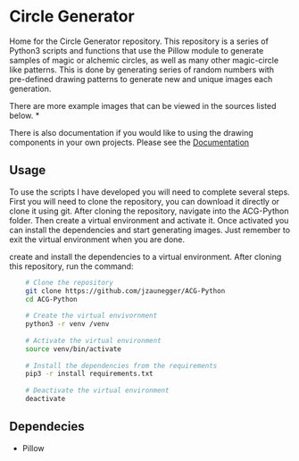# Circle Generator
Home for the Circle Generator repository. This repository is a series of Python3 scripts and functions that use the Pillow module to generate samples of magic or alchemic circles, as well as many other magic-circle like patterns. This is done by generating series of random numbers with pre-defined drawing patterns to generate new and unique images each generation.

There are more example images that can be viewed in the sources listed below.
    * 
    
There is also documentation if you would like to using the drawing components in your own projects. Please see the [Documentation](https://github.com/jzaunegger/ACG-Python/tree/master/docs)

## Usage
To use the scripts I have developed you will need to complete several steps. First you will need to clone the repository, you can download it directly or clone it using git. After cloning the repository, navigate into the ACG-Python folder. Then create a virtual environment and activate it. Once activated you can install the dependencies and start generating images. Just remember to exit the virtual environment when you are done.


create and install the dependencies to a virtual environment. After cloning this repository, run the command:
```bash
    # Clone the repository
    git clone https://github.com/jzaunegger/ACG-Python
    cd ACG-Python
    
    # Create the virtual envivornment
    python3 -r venv /venv
    
    # Activate the virtual environment
    source venv/bin/activate
    
    # Install the dependencies from the requirements
    pip3 -r install requirements.txt
    
    # Deactivate the virtual environment
    deactivate
```

## Dependecies
* Pillow 
